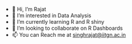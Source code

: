 - 👋 Hi, I’m Rajat
- 👀 I’m interested in Data Analysis
- 🌱 I’m currently learning R and R shiny
- 💞️ I’m looking to collaborate on R Dashboards
- 📫 You can Reach me at singhrajat@iitgn.ac.in

<!---
rajat5972/rajat5972 is a ✨ special ✨ repository because its `README.md` (this file) appears on your GitHub profile.
You can click the Preview link to take a look at your changes.
--->

